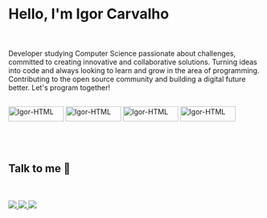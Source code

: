 <n> <h1>  Hello, I'm Igor Carvalho <n/> </h1>
  <br> </br>
Developer studying Computer Science passionate about challenges, committed to creating innovative and collaborative solutions. Turning ideas into code and always looking to learn and grow in the area of ​​programming. Contributing to the open source community and building a digital future better. Let's program together!

##
<div>
<img align="center" alt="Igor-HTML" height="30" width="110" src="https://img.shields.io/badge/HTML5-E34F26?style=for-the-badge&logo=html5&logoColor=white"> <a/>
<img align="center" alt="Igor-HTML" height="30" width="110" src="https://img.shields.io/badge/CSS3-1572B6?style=for-the-badge&logo=css3&logoColor=white"> <a/>
<img align="center" alt="Igor-HTML" height="30" width="110" src="https://img.shields.io/badge/Python-14354C?style=for-the-badge&logo=python&logoColor=white"> <a/>
<img align="center" alt="Igor-HTML" height="30" width="110" src="https://img.shields.io/badge/JavaScript-323330?style=for-the-badge&logo=javascript&logoColor=F7DF1E"> <a/>



</div>
<br>
<br>
<br>
<div>

  <h2> Talk to me 💬 </h2> </br>
</br>
 <a href="https://www.linkedin.com/in/igorcarvalhot/" target="blank"> <img src="https://img.shields.io/badge/LinkedIn-0077B5?style=for-the-badge&logo=linkedin&logoColor=white" target=" _blank"> <a/>
 <a href="https://www.instagram.com/igodyct/" target="blank"> <img src="https://img.shields.io/badge/Instagram-E4405F?style=for-the-badge&logo=instagram&logoColor=white" target=" _blank"> <a/>
 <a href="igorcarvalhot@outlook.com" target="blank"> <img src="https://img.shields.io/badge/Microsoft_Outlook-0078D4?style=for-the-badge&logo=microsoft-outlook&logoColor=white" target=" _blank"> <a/>


</div>
   
